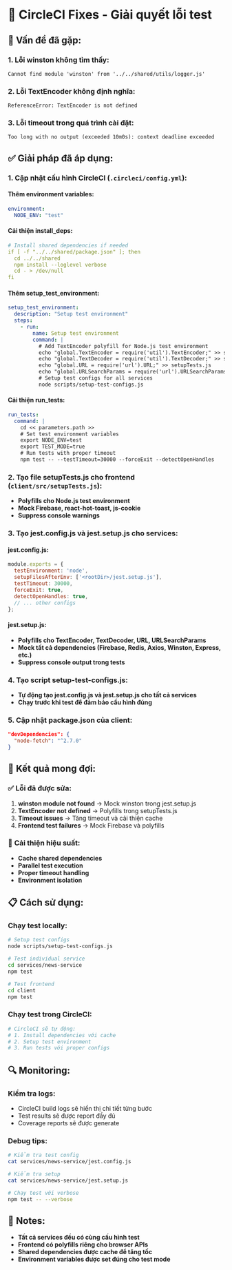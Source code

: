 # 🔧 CircleCI Fixes - Giải quyết lỗi test

## 🚨 **Vấn đề đã gặp:**

### 1. **Lỗi winston không tìm thấy:**
```
Cannot find module 'winston' from '../../shared/utils/logger.js'
```

### 2. **Lỗi TextEncoder không định nghĩa:**
```
ReferenceError: TextEncoder is not defined
```

### 3. **Lỗi timeout trong quá trình cài đặt:**
```
Too long with no output (exceeded 10m0s): context deadline exceeded
```

## ✅ **Giải pháp đã áp dụng:**

### 1. **Cập nhật cấu hình CircleCI** (`.circleci/config.yml`):

#### **Thêm environment variables:**
```yaml
environment:
  NODE_ENV: "test"
```

#### **Cải thiện install_deps:**
```yaml
# Install shared dependencies if needed
if [ -f "../../shared/package.json" ]; then
  cd ../../shared
  npm install --loglevel verbose
  cd - > /dev/null
fi
```

#### **Thêm setup_test_environment:**
```yaml
setup_test_environment:
  description: "Setup test environment"
  steps:
    - run:
        name: Setup test environment
        command: |
          # Add TextEncoder polyfill for Node.js test environment
          echo "global.TextEncoder = require('util').TextEncoder;" >> setupTests.js
          echo "global.TextDecoder = require('util').TextDecoder;" >> setupTests.js
          echo "global.URL = require('url').URL;" >> setupTests.js
          echo "global.URLSearchParams = require('url').URLSearchParams;" >> setupTests.js
          # Setup test configs for all services
          node scripts/setup-test-configs.js
```

#### **Cải thiện run_tests:**
```yaml
run_tests:
  command: |
    cd << parameters.path >>
    # Set test environment variables
    export NODE_ENV=test
    export TEST_MODE=true
    # Run tests with proper timeout
    npm test -- --testTimeout=30000 --forceExit --detectOpenHandles
```

### 2. **Tạo file setupTests.js cho frontend** (`client/src/setupTests.js`):

- **Polyfills cho Node.js test environment**
- **Mock Firebase, react-hot-toast, js-cookie**
- **Suppress console warnings**

### 3. **Tạo jest.config.js và jest.setup.js cho services:**

#### **jest.config.js:**
```javascript
module.exports = {
  testEnvironment: 'node',
  setupFilesAfterEnv: ['<rootDir>/jest.setup.js'],
  testTimeout: 30000,
  forceExit: true,
  detectOpenHandles: true,
  // ... other configs
};
```

#### **jest.setup.js:**
- **Polyfills cho TextEncoder, TextDecoder, URL, URLSearchParams**
- **Mock tất cả dependencies (Firebase, Redis, Axios, Winston, Express, etc.)**
- **Suppress console output trong tests**

### 4. **Tạo script setup-test-configs.js:**

- **Tự động tạo jest.config.js và jest.setup.js cho tất cả services**
- **Chạy trước khi test để đảm bảo cấu hình đúng**

### 5. **Cập nhật package.json của client:**

```json
"devDependencies": {
  "node-fetch": "^2.7.0"
}
```

## 🎯 **Kết quả mong đợi:**

### ✅ **Lỗi đã được sửa:**
1. **winston module not found** → Mock winston trong jest.setup.js
2. **TextEncoder not defined** → Polyfills trong setupTests.js
3. **Timeout issues** → Tăng timeout và cải thiện cache
4. **Frontend test failures** → Mock Firebase và polyfills

### 🚀 **Cải thiện hiệu suất:**
- **Cache shared dependencies**
- **Parallel test execution**
- **Proper timeout handling**
- **Environment isolation**

## 📋 **Cách sử dụng:**

### **Chạy test locally:**
```bash
# Setup test configs
node scripts/setup-test-configs.js

# Test individual service
cd services/news-service
npm test

# Test frontend
cd client
npm test
```

### **Chạy test trong CircleCI:**
```bash
# CircleCI sẽ tự động:
# 1. Install dependencies với cache
# 2. Setup test environment
# 3. Run tests với proper configs
```

## 🔍 **Monitoring:**

### **Kiểm tra logs:**
- CircleCI build logs sẽ hiển thị chi tiết từng bước
- Test results sẽ được report đầy đủ
- Coverage reports sẽ được generate

### **Debug tips:**
```bash
# Kiểm tra test config
cat services/news-service/jest.config.js

# Kiểm tra setup
cat services/news-service/jest.setup.js

# Chạy test với verbose
npm test -- --verbose
```

## 📝 **Notes:**

- **Tất cả services đều có cùng cấu hình test**
- **Frontend có polyfills riêng cho browser APIs**
- **Shared dependencies được cache để tăng tốc**
- **Environment variables được set đúng cho test mode** 